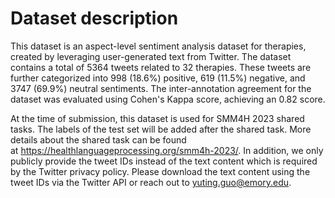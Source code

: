 # Dataset description

This dataset is an aspect-level sentiment analysis dataset for therapies, created by leveraging user-generated text from Twitter. The dataset contains a total of 5364 tweets related to 32 therapies. These tweets are further categorized into 998 (18.6%) positive, 619 (11.5%) negative, and 3747 (69.9%) neutral sentiments. The inter-annotation agreement for the dataset was evaluated using Cohen's Kappa score, achieving an 0.82 score.

At the time of submission, this dataset is used for SMM4H 2023 shared tasks. The labels of the test set will be added after the shared task. More details about the shared task can be found at https://healthlanguageprocessing.org/smm4h-2023/. In addition, we only publicly provide the tweet IDs instead of the text content which is required by the Twitter privacy policy. Please download the text content using the tweet IDs via the Twitter API or reach out to yuting.guo@emory.edu.
